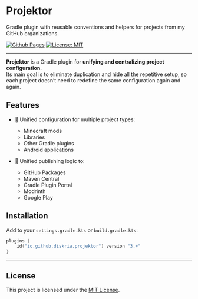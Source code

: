 # Projektor

Gradle plugin with reusable conventions and helpers for projects from my GitHub organizations.

[![Github Pages](https://img.shields.io/github/v/tag/diskria/projektor.svg?sort=semver&label=Github+Pages&style=for-the-badge)](https://diskria.github.io/projektor) [![License: MIT](https://img.shields.io/static/v1?message=MIT&color=yellow&label=License&style=for-the-badge)](https://spdx.org/licenses/MIT)

---

**Projektor** is a Gradle plugin for **unifying and centralizing project configuration**.  
Its main goal is to eliminate duplication and hide all the repetitive setup, so each project doesn’t need to redefine
the same configuration again and again.

## Features

- 🔧 Unified configuration for multiple project types:
    - Minecraft mods
    - Libraries
    - Other Gradle plugins
    - Android applications

- 🚀 Unified publishing logic to:
    - GitHub Packages
    - Maven Central
    - Gradle Plugin Portal
    - Modrinth
    - Google Play

## Installation

Add to your `settings.gradle.kts` or `build.gradle.kts`:

```kotlin
plugins {
    id("io.github.diskria.projektor") version "3.+"
}
```

---

## License

This project is licensed under the [MIT License](https://spdx.org/licenses/MIT).

